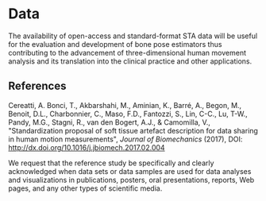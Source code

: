 # Data
The availability of open-access and standard-format STA data will be useful for the evaluation and development of bone pose estimators thus contributing to the advancement of three-dimensional human movement analysis and its translation into the clinical practice and other applications.

## References
Cereatti, A. Bonci, T., Akbarshahi, M., Aminian, K., Barré, A., Begon, M., Benoit, D.L., Charbonnier, C., Maso, F.D., Fantozzi, S., Lin, C-C., Lu, T-W., Pandy, M.G., Stagni, R., van den Bogert, A.J., & Camomilla, V., "Standardization proposal of soft tissue artefact description for data sharing in human motion measurements",  *Journal of Biomechanics*  (2017), DOI: <http://dx.doi.org/10.1016/j.jbiomech.2017.02.004>

We request that the reference study be specifically and clearly acknowledged when data sets or data samples are used for data analyses and visualizations in publications, posters, oral presentations, reports, Web pages, and any other types of scientific media.

